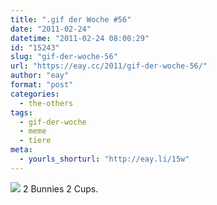 ```yaml
---
title: ".gif der Woche #56"
date: "2011-02-24"
datetime: "2011-02-24 08:00:29"
id: "15243"
slug: "gif-der-woche-56"
url: "https://eay.cc/2011/gif-der-woche-56/"
author: "eay"
format: "post"
categories:
  - the-others
tags:
  - gif-der-woche
  - meme
  - tiere
meta:
  - yourls_shorturl: "http://eay.li/15w"
---
```


![](https://eay.cc/uploads/2011/bunnycups.gif) 2 Bunnies 2 Cups.
